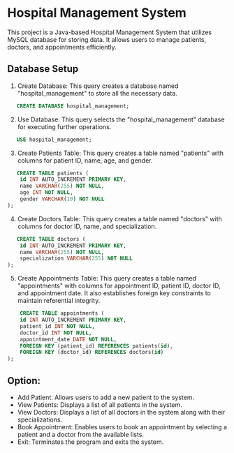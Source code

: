 # Hospital Management System

This project is a Java-based Hospital Management System that utilizes MySQL database for storing data. It allows users to manage patients, doctors, and appointments efficiently.

## Database Setup

1. Create Database: This query creates a database named "hospital_management" to store all the necessary data.

```sql
   CREATE DATABASE hospital_management;
```

2. Use Database: This query selects the "hospital_management" database for executing further operations.

```sql
   USE hospital_management;
```

3. Create Patients Table: This query creates a table named "patients" with columns for patient ID, name, age, and gender.

```sql
   CREATE TABLE patients (
    id INT AUTO_INCREMENT PRIMARY KEY,
    name VARCHAR(255) NOT NULL,
    age INT NOT NULL,
    gender VARCHAR(10) NOT NULL
);
```

4. Create Doctors Table: This query creates a table named "doctors" with columns for doctor ID, name, and specialization.

```sql
   CREATE TABLE doctors (
    id INT AUTO_INCREMENT PRIMARY KEY,
    name VARCHAR(255) NOT NULL,
    specialization VARCHAR(255) NOT NULL
);
```

5. Create Appointments Table: This query creates a table named "appointments" with columns for appointment ID, patient ID, doctor ID, and appointment date. It also establishes foreign key constraints to maintain referential integrity.

```sql
    CREATE TABLE appointments (
    id INT AUTO_INCREMENT PRIMARY KEY,
    patient_id INT NOT NULL,
    doctor_id INT NOT NULL,
    appointment_date DATE NOT NULL,
    FOREIGN KEY (patient_id) REFERENCES patients(id),
    FOREIGN KEY (doctor_id) REFERENCES doctors(id)
);
```

## Option:

* Add Patient: Allows users to add a new patient to the system.
* View Patients: Displays a list of all patients in the system.
* View Doctors: Displays a list of all doctors in the system along with their specializations.
* Book Appointment: Enables users to book an appointment by selecting a patient and a doctor from the available lists.
* Exit: Terminates the program and exits the system.


